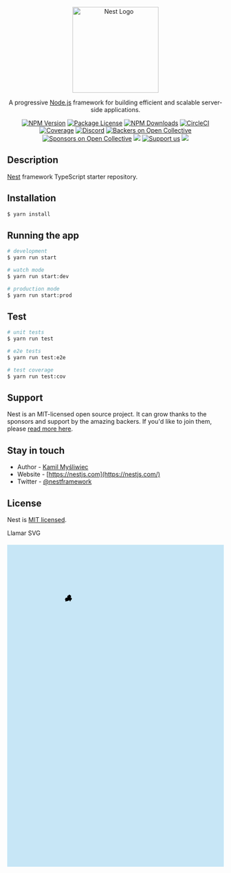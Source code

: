 <p align="center">
  <a href="http://nestjs.com/" target="blank"><img src="https://nestjs.com/img/logo-small.svg" width="200" alt="Nest Logo" /></a>
</p>

[circleci-image]: https://img.shields.io/circleci/build/github/nestjs/nest/master?token=abc123def456
[circleci-url]: https://circleci.com/gh/nestjs/nest

  <p align="center">A progressive <a href="http://nodejs.org" target="_blank">Node.js</a> framework for building efficient and scalable server-side applications.</p>
    <p align="center">
<a href="https://www.npmjs.com/~nestjscore" target="_blank"><img src="https://img.shields.io/npm/v/@nestjs/core.svg" alt="NPM Version" /></a>
<a href="https://www.npmjs.com/~nestjscore" target="_blank"><img src="https://img.shields.io/npm/l/@nestjs/core.svg" alt="Package License" /></a>
<a href="https://www.npmjs.com/~nestjscore" target="_blank"><img src="https://img.shields.io/npm/dm/@nestjs/common.svg" alt="NPM Downloads" /></a>
<a href="https://circleci.com/gh/nestjs/nest" target="_blank"><img src="https://img.shields.io/circleci/build/github/nestjs/nest/master" alt="CircleCI" /></a>
<a href="https://coveralls.io/github/nestjs/nest?branch=master" target="_blank"><img src="https://coveralls.io/repos/github/nestjs/nest/badge.svg?branch=master#9" alt="Coverage" /></a>
<a href="https://discord.gg/G7Qnnhy" target="_blank"><img src="https://img.shields.io/badge/discord-online-brightgreen.svg" alt="Discord"/></a>
<a href="https://opencollective.com/nest#backer" target="_blank"><img src="https://opencollective.com/nest/backers/badge.svg" alt="Backers on Open Collective" /></a>
<a href="https://opencollective.com/nest#sponsor" target="_blank"><img src="https://opencollective.com/nest/sponsors/badge.svg" alt="Sponsors on Open Collective" /></a>
  <a href="https://paypal.me/kamilmysliwiec" target="_blank"><img src="https://img.shields.io/badge/Donate-PayPal-ff3f59.svg"/></a>
    <a href="https://opencollective.com/nest#sponsor"  target="_blank"><img src="https://img.shields.io/badge/Support%20us-Open%20Collective-41B883.svg" alt="Support us"></a>
  <a href="https://twitter.com/nestframework" target="_blank"><img src="https://img.shields.io/twitter/follow/nestframework.svg?style=social&label=Follow"></a>
</p>
  <!--[![Backers on Open Collective](https://opencollective.com/nest/backers/badge.svg)](https://opencollective.com/nest#backer)
  [![Sponsors on Open Collective](https://opencollective.com/nest/sponsors/badge.svg)](https://opencollective.com/nest#sponsor)-->

## Description

[Nest](https://github.com/nestjs/nest) framework TypeScript starter repository.

## Installation

```bash
$ yarn install
```

## Running the app

```bash
# development
$ yarn run start

# watch mode
$ yarn run start:dev

# production mode
$ yarn run start:prod
```

## Test

```bash
# unit tests
$ yarn run test

# e2e tests
$ yarn run test:e2e

# test coverage
$ yarn run test:cov
```

## Support

Nest is an MIT-licensed open source project. It can grow thanks to the sponsors and support by the amazing backers. If you'd like to join them, please [read more here](https://docs.nestjs.com/support).

## Stay in touch

- Author - [Kamil Myśliwiec](https://kamilmysliwiec.com)
- Website - [https://nestjs.com](https://nestjs.com/)
- Twitter - [@nestframework](https://twitter.com/nestframework)

## License

Nest is [MIT licensed](LICENSE).


Llamar SVG

<svg id="svgCapa83346623" xmlns="http://www.w3.org/2000/svg" style="display: inline; width:1000px; min-height: 700px;height: 750px;background-color:#c7e6f6;margin-top:5px;" onload="init(evt)" version="1.1">
     	<path id="123456456" d="   m 146.95108,131.63456 -1.17877,0 -0.4715,-1.88594 -0.70725,0 0,-0.4715 -4.71505,1.88595 -1.65025,0.23575 -2.82903,0.70722 -0.23575,-1.41446 0.4715,-1.6502 -0.70725,-0.94296 -1.17877,-0.70724 0.94301,-0.94296 0.94301,-1.88595 0.47151,-0.70723 0,-0.47148 1.88602,0 2.59326,-1.17872 -0.70726,-0.70723 0,-1.41446 0.47151,-1.1787 2.59327,-1.41446 0.94301,-0.94298 1.65026,-0.23574 0.47151,0.94297 2.12177,0.94297 0.23575,0 0.23575,2.82892 -0.94301,0.94297 -0.23575,0.70723 0.70726,0.23574 1.65026,1.17871 0.70726,1.17872 0,0.70723 -0.47151,0.23574 0,0.47149 -0.23575,0.94296 -0.70726,0.94298 -0.70725,0 -0.23575,0.47148 -0.47151,0 0,0.70724 -0.23575,0.94296 -0.4715,0.94298             " />;
	                 
</svg>
